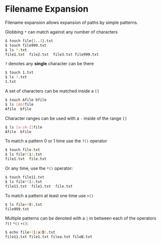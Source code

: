 # Filename Expansion

Filename expansion allows expansion of paths by simple patterns.

Globbing `*` can match against any number of characters

```bash
$ touch file{1..3}.txt
$ touch file999.txt
$ ls *.txt
file1.txt  file2.txt  file3.txt file999.txt
```

`?` denotes any **single** character can be there

```bash
$ touch 1.txt
$ ls ?.txt
1.txt
```

A set of characters can be matched inside a `[]`

```bash
$ touch Afile bfile
$ ls [Ab]file
Afile  bfile
```

Character ranges can be used with a `-` inside of the range `[]`

```bash
$ ls [a-zA-Z]file
Afile  bfile
```

To match a pattern 0 or 1 time use the `?()` operator

```bash
$ touch file.txt
$ ls file?(1).txt
file1.txt  file.txt
```

Or any time, use the `*()` operator:

```bash
$ touch file11.txt
$ ls file*(1).txt
file11.txt  file1.txt  file.txt
```

To match a pattern at least one time use `+()`

```bash
$ ls file+(9).txt
file999.txt
```

Multiple patterns can be denoted with a `|` in between each of the operators `?()` `*()` `+()`:

```bash
$ echo file+(1|a|B).txt
file11.txt file1.txt filea.txt fileB.txt
```


